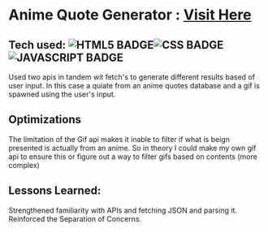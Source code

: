 
# Anime Quote Generator : <a target="_blank" href="https://gamertag-generator-jamesphi.netlify.app/">Visit Here</a>


## Tech used: ![HTML5 BADGE](https://img.shields.io/static/v1?label=%7C&message=HTML5&color=23555f&style=plastic&logo=html5)![CSS BADGE](https://img.shields.io/static/v1?label=%7C&message=CSS3&color=285f65&style=plastic&logo=css3)![JAVASCRIPT BADGE](https://img.shields.io/static/v1?label=%7C&message=JAVASCRIPT&color=3c7f5d&style=plastic&logo=javascript)
Used two apis in tandem wit fetch's to generate different results based of user input. In this case a quiate from an anime quotes database and a gif is spawned using the user's input.

## Optimizations

The limitation of the Gif api makes it inable to filter if what is beign presented is actually from an anime. So in theory I could make my own gif api to ensure this or figure out a way to filter gifs based on contents (more complex)

## Lessons Learned:

Strengthened familiarity with APIs and fetching JSON and parsing it. Reinforced the Separation of Concerns. 
